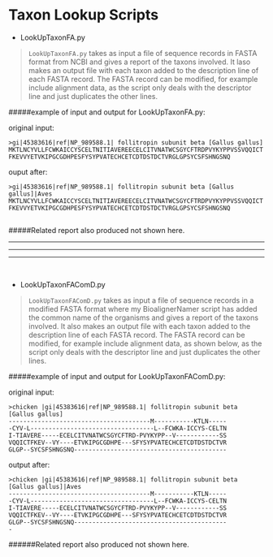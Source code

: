 Taxon Lookup Scripts
===================

- LookUpTaxonFA.py   

> `LookUpTaxonFA.py` takes as input a file of sequence records in FASTA format from NCBI and gives a report of the taxons involved. It laso makes an output file with each taxon added to the description line of each FASTA record.  The FASTA record can be modified, for example include alignment data, as the script only deals with the descriptor line and just duplicates the other lines.

#####example of input and output for LookUpTaxonFA.py:

original input:
```
>gi|45383616|ref|NP_989588.1| follitropin subunit beta [Gallus gallus]
MKTLNCYVLLFCWKAICCYSCELTNITIAVEREECELCITVNATWCSGYCFTRDPVYKYPPVSSVQQICT
FKEVVYETVKIPGCGDHPESFYSYPVATECHCETCDTDSTDCTVRGLGPSYCSFSHNGSNQ
```

ouput after:
```
>gi|45383616|ref|NP_989588.1| follitropin subunit beta [Gallus gallus]|Aves
MKTLNCYVLLFCWKAICCYSCELTNITIAVEREECELCITVNATWCSGYCFTRDPVYKYPPVSSVQQICT
FKEVVYETVKIPGCGDHPESFYSYPVATECHCETCDTDSTDCTVRGLGPSYCSFSHNGSNQ


```
#####Related report also produced not shown here.
`
`
`
`

 ----------------------------------------------------------------------
 ----------------------------------------------------------------------
 ----------------------------------------------------------------------
 `
 `
 `
 `

- LookUpTaxonFAComD.py   

> `LookUpTaxonFAComD.py` takes as input a file of sequence records in a modified FASTA format where my BioalignerNamer script has added the common name of the organisms and gives a report of the taxons involved. It also makes an output file with each taxon added to the description line of each FASTA record.  The FASTA record can be modified, for example include alignment data, as shown below, as the script only deals with the descriptor line and just duplicates the other lines.

#####example of input and output for LookUpTaxonFAComD.py:

original input:
```
>chicken |gi|45383616|ref|NP_989588.1| follitropin subunit beta [Gallus gallus]
---------------------------------------M-----------KTLN-----
-CYV-L----------------------------------L--FCWKA-ICCYS-CELTN
I-TIAVERE-----ECELCITVNATWCSGYCFTRD-PVYKYPP--V------------SS
VQQICTFKEV--VY----ETVKIPGCGDHPE---SFYSYPVATECHCETCDTDSTDCTVR
GLGP--SYCSFSHNGSNQ------------------------------------------

```

output after:
```
>chicken |gi|45383616|ref|NP_989588.1| follitropin subunit beta [Gallus gallus]|Aves
---------------------------------------M-----------KTLN-----
-CYV-L----------------------------------L--FCWKA-ICCYS-CELTN
I-TIAVERE-----ECELCITVNATWCSGYCFTRD-PVYKYPP--V------------SS
VQQICTFKEV--VY----ETVKIPGCGDHPE---SFYSYPVATECHCETCDTDSTDCTVR
GLGP--SYCSFSHNGSNQ------------------------------------------
-
```

######Related report also produced not shown here.
